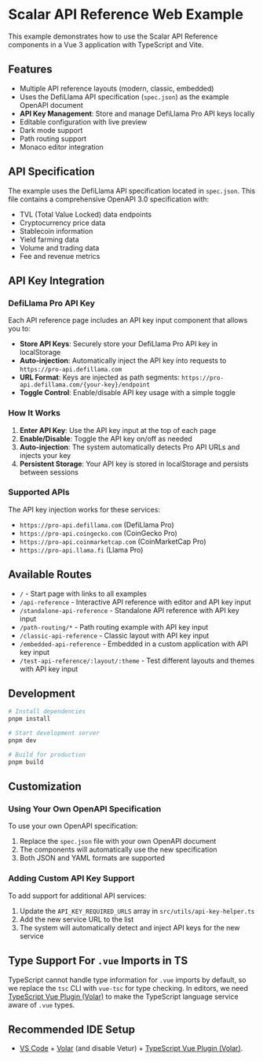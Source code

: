 # Scalar API Reference Web Example

This example demonstrates how to use the Scalar API Reference components in a Vue 3 application with TypeScript and Vite.

## Features

- Multiple API reference layouts (modern, classic, embedded)
- Uses the DefiLlama API specification (`spec.json`) as the example OpenAPI document
- **API Key Management**: Store and manage DefiLlama Pro API keys locally
- Editable configuration with live preview
- Dark mode support
- Path routing support
- Monaco editor integration

## API Specification

The example uses the DefiLlama API specification located in `spec.json`. This file contains a comprehensive OpenAPI 3.0 specification with:

- TVL (Total Value Locked) data endpoints
- Cryptocurrency price data
- Stablecoin information
- Yield farming data
- Volume and trading data
- Fee and revenue metrics

## API Key Integration

### DefiLlama Pro API Key

Each API reference page includes an API key input component that allows you to:

- **Store API Keys**: Securely store your DefiLlama Pro API key in localStorage
- **Auto-injection**: Automatically inject the API key into requests to `https://pro-api.defillama.com`
- **URL Format**: Keys are injected as path segments: `https://pro-api.defillama.com/{your-key}/endpoint`
- **Toggle Control**: Enable/disable API key usage with a simple toggle

### How It Works

1. **Enter API Key**: Use the API key input at the top of each page
2. **Enable/Disable**: Toggle the API key on/off as needed
3. **Auto-injection**: The system automatically detects Pro API URLs and injects your key
4. **Persistent Storage**: Your API key is stored in localStorage and persists between sessions

### Supported APIs

The API key injection works for these services:
- `https://pro-api.defillama.com` (DefiLlama Pro)
- `https://pro-api.coingecko.com` (CoinGecko Pro)
- `https://pro-api.coinmarketcap.com` (CoinMarketCap Pro)
- `https://pro-api.llama.fi` (Llama Pro)

## Available Routes

- `/` - Start page with links to all examples
- `/api-reference` - Interactive API reference with editor and API key input
- `/standalone-api-reference` - Standalone API reference with API key input
- `/path-routing/*` - Path routing example with API key input
- `/classic-api-reference` - Classic layout with API key input
- `/embedded-api-reference` - Embedded in a custom application with API key input
- `/test-api-reference/:layout/:theme` - Test different layouts and themes with API key input

## Development

```bash
# Install dependencies
pnpm install

# Start development server
pnpm dev

# Build for production
pnpm build
```

## Customization

### Using Your Own OpenAPI Specification

To use your own OpenAPI specification:

1. Replace the `spec.json` file with your own OpenAPI document
2. The components will automatically use the new specification
3. Both JSON and YAML formats are supported

### Adding Custom API Key Support

To add support for additional API services:

1. Update the `API_KEY_REQUIRED_URLS` array in `src/utils/api-key-helper.ts`
2. Add the new service URL to the list
3. The system will automatically detect and inject API keys for the new service

## Type Support For `.vue` Imports in TS

TypeScript cannot handle type information for `.vue` imports by default, so we replace the `tsc` CLI with `vue-tsc` for type checking. In editors, we need [TypeScript Vue Plugin (Volar)](https://marketplace.visualstudio.com/items?itemName=Vue.vscode-typescript-vue-plugin) to make the TypeScript language service aware of `.vue` types.

## Recommended IDE Setup

- [VS Code](https://code.visualstudio.com/) + [Volar](https://marketplace.visualstudio.com/items?itemName=Vue.volar) (and disable Vetur) + [TypeScript Vue Plugin (Volar)](https://marketplace.visualstudio.com/items?itemName=Vue.vscode-typescript-vue-plugin).
